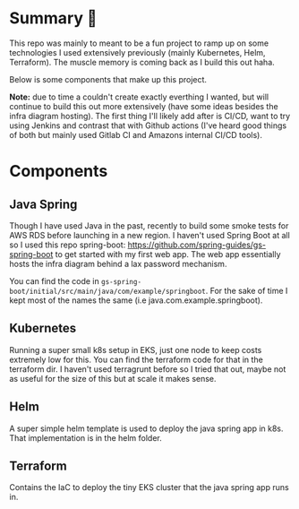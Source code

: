 # Summary 👋
This repo was mainly to meant to be a fun project to ramp up on some technologies I used extensively previously (mainly Kubernetes, Helm, Terraform). The muscle memory is coming back as I build this out haha.

Below is some components that make up this project.

**Note:** due to time a couldn't create exactly everthing I wanted, but will continue to build this out more extensively (have some ideas besides the infra diagram hosting). The first thing I'll likely add after is CI/CD, want to try using Jenkins and contrast that with Github actions (I've heard good things of both but mainly used Gitlab CI and Amazons internal CI/CD tools).

# Components

## Java Spring
Though I have used Java in the past, recently to build some smoke tests for AWS RDS before launching in a new region. I haven't used Spring Boot at all so I used this repo spring-boot: https://github.com/spring-guides/gs-spring-boot to get started with my first web app. The web app essentially hosts the infra diagram behind a lax password mechanism.

You can find the code in `gs-spring-boot/initial/src/main/java/com/example/springboot`. For the sake of time I kept most of the names the same (i.e java.com.example.springboot). 

## Kubernetes
Running a super small k8s setup in EKS, just one node to keep costs extremely low for this. You can find the terraform code for that in the terraform dir. I haven't used terragrunt before so I tried that out, maybe not as useful for the size of this but at scale it makes sense.

## Helm
A super simple helm template is used to deploy the java spring app in k8s. That implementation is in the helm folder.

## Terraform
Contains the IaC to deploy the tiny EKS cluster that the java spring app runs in.
